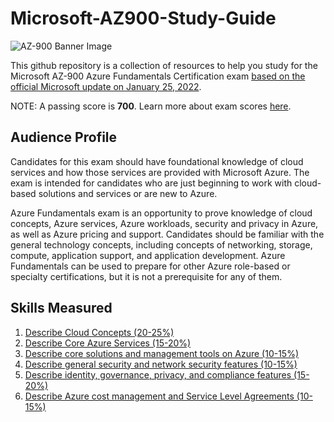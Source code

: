 # Microsoft-AZ900-Study-Guide

![AZ-900 Banner Image](/IMAGES/AZ-900%20CERTIFICATION.png)

This github repository is a collection of resources to help you study for the Microsoft AZ-900 Azure Fundamentals Certification exam [based on the official Microsoft update on January 25, 2022](https://query.prod.cms.rt.microsoft.com/cms/api/am/binary/RE3VwUY).

NOTE: A passing score is **700**. Learn more about exam scores [here](https://docs.microsoft.com/en-us/learn/certifications/exam-scoring-reports#scores-needed-to-pass-exams).

## Audience Profile
Candidates for this exam should have foundational knowledge of cloud services and how those services are provided with Microsoft Azure. The exam is intended for candidates who are just beginning to work with cloud-based solutions and services or are new to Azure.

Azure Fundamentals exam is an opportunity to prove knowledge of cloud concepts, Azure services, Azure workloads, security and privacy in Azure, as well as Azure pricing and support. Candidates should be familiar with the general technology concepts, including concepts of networking, storage, compute, application support, and application development. Azure Fundamentals can be used to prepare for other Azure role-based or specialty certifications, but it is not a prerequisite for any of them.

## Skills Measured
1. [Describe Cloud Concepts (20-25%)](1-Describe%20Cloud%20Concepts.md)
2. [Describe Core Azure Services (15-20%)](2-Describe%20Core%20Azure%20Services.md)
3. [Describe core solutions and management tools on Azure (10-15%)](3-Describe%20core%20solutions%20and%20management%20tools%20on%20Azure.md)
4. [Describe general security and network security features (10-15%)](4-Describe%20general%20security%20and%20network%20security%20features.md)
5. [Describe identity, governance, privacy, and compliance features (15-
20%)](5-Describe%20identity,%20governance,%20privacy,%20and%20compliance%20features.md)
6. [Describe Azure cost management and Service Level Agreements (10-
15%)](6-Describe%20Azure%20cost%20management%20and%20Service%20Level%20Agreements.md)